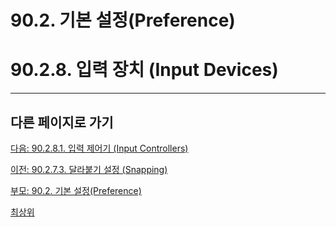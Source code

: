 # 90.2. 기본 설정(Preference)
# 90.2.8. 입력 장치 (Input Devices)

***

## 다른 페이지로 가기

[다음: 90.2.8.1. 입력 제어기 (Input Controllers)](./90-02-08-input-devicex-01-input-controllers.md)

[이전: 90.2.7.3. 달라붙기 설정 (Snapping)](./90-02-07-image-windowx-03-snapping.md)

[부모: 90.2. 기본 설정(Preference)](./90-02-00-preference.md)

[최상위](./00-home.md)
